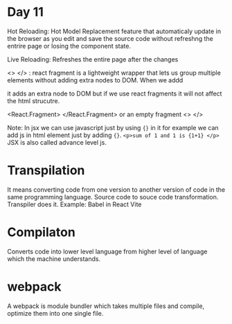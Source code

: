 # Day 11 

Hot Reloading: Hot Model Replacement feature that automaticaly update in the browser as you edit and save the source code without refreshng the entrire page or losing the component state.


Live Reloading: Refreshes the entire page after the changes 


<> </> : react fragment is a lightweight wrapper that lets us group multiple elements without adding extra nodes to DOM.
When we addd <div></div> it adds an extra node to DOM but if we use react fragments it will not affect the html strucutre. 

<React.Fragment> </React.Fragment> or an empty fragment <> </>


Note: In jsx we can use javascript just by using ``{}`` in it for example we can add js in html element just by adding ``{}``.
``<p>sum of 1 and 1 is {1+1} </p>`` JSX is also called advance level js.

# Transpilation 

It means converting code from one version to another version of code in the same programming language. Source code to souce code transformation. Transpiler does it. Example: Babel in React Vite

# Compilaton 
Converts code into lower level language from higher level of language which the machine understands. 


# webpack 
A webpack is module bundler which takes multiple files and compile, optimize them into one single file. 